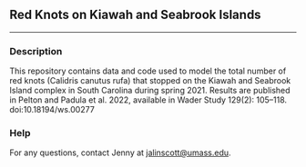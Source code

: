 ## Red Knots on Kiawah and Seabrook Islands
---------------------------------------------

### Description 

This repository contains data and code used to model the total number of red knots (Calidris canutus rufa) that stopped on the Kiawah and Seabrook Island complex in South Carolina during spring 2021. Results are published in Pelton and Padula et al. 2022, available in Wader Study 129(2): 105–118. doi:10.18194/ws.00277    

### Help

For any questions, contact Jenny at jalinscott@umass.edu.
